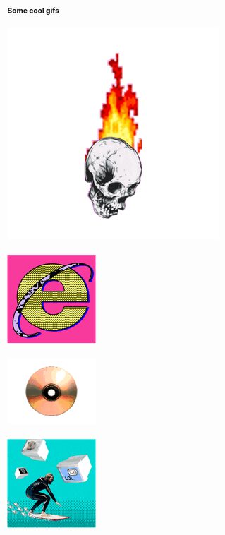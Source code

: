 ### Some cool gifs
![1](./giphy.gif)
---------
![2](./ie.gif)
---------
![3](./cd.gif)
---------
![4](./surf.gif)
---------

